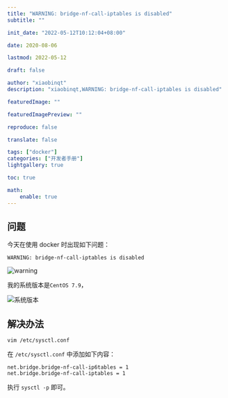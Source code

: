 ```yaml
---
title: "WARNING: bridge-nf-call-iptables is disabled"
subtitle: ""

init_date: "2022-05-12T10:12:04+08:00"

date: 2020-08-06

lastmod: 2022-05-12

draft: false

author: "xiaobinqt"
description: "xiaobinqt,WARNING: bridge-nf-call-iptables is disabled"

featuredImage: ""

featuredImagePreview: ""

reproduce: false

translate: false

tags: ["docker"]
categories: ["开发者手册"]
lightgallery: true

toc: true

math:
    enable: true
---
```


<!-- author： xiaobinqt -->
<!-- email： xiaobinqt@163.com -->
<!-- https://xiaobinqt.github.io -->
<!-- https://www.xiaobinqt.cn -->

## 问题

今天在使用 docker 时出现如下问题：

```shell
WARNING: bridge-nf-call-iptables is disabled
```

![warning](https://cdn.xiaobinqt.cn/xiaobinqt.io/20220512/5851b966f1d243718279d4e31dd229e6.png?imageView2/0/q/75|watermark/2/text/eGlhb2JpbnF0/font/dmlqYXlh/fontsize/1000/fill/IzVDNUI1Qg==/dissolve/52/gravity/SouthEast/dx/15/dy/15 'warning')

我的系统版本是`CentOS 7.9`，

![系统版本](https://cdn.xiaobinqt.cn/xiaobinqt.io/20220512/1265baf476d6436a87f9d0f04eeb2125.png?imageView2/0/q/75|watermark/2/text/eGlhb2JpbnF0/font/dmlqYXlh/fontsize/1000/fill/IzVDNUI1Qg==/dissolve/52/gravity/SouthEast/dx/15/dy/15 '系统版本')

## 解决办法

```shell
vim /etc/sysctl.conf
```

在 `/etc/sysctl.conf` 中添加如下内容：

```shell
net.bridge.bridge-nf-call-ip6tables = 1
net.bridge.bridge-nf-call-iptables = 1
```

执行 `sysctl -p` 即可。



